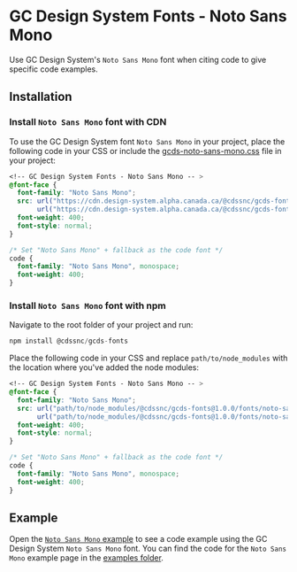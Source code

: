 # GC Design System Fonts - Noto Sans Mono

Use GC Design System's `Noto Sans Mono` font when citing code to give specific code examples.

## Installation

### Install `Noto Sans Mono` font with CDN

To use the GC Design System font `Noto Sans Mono` in your project, place the following code in your CSS or include the [gcds-noto-sans-mono.css](https://github.com/cds-snc/gcds-fonts/blob/main/fonts/noto-sans-mono/gcds-noto-sans-mono.css) file in your project:

```css
<!-- GC Design System Fonts - Noto Sans Mono -- >
@font-face {
  font-family: "Noto Sans Mono";
  src: url("https://cdn.design-system.alpha.canada.ca/@cdssnc/gcds-fonts@1.0.0/fonts/noto-sans-mono/gcds-noto-sans-mono.woff2") format("woff2"),
       url("https://cdn.design-system.alpha.canada.ca/@cdssnc/gcds-fonts@1.0.0/fonts/noto-sans-mono/gcds-noto-sans-mono.woff") format("woff");
  font-weight: 400;
  font-style: normal;
}

/* Set "Noto Sans Mono" + fallback as the code font */
code {
  font-family: "Noto Sans Mono", monospace;
  font-weight: 400;
}
```

### Install `Noto Sans Mono` font with npm

Navigate to the root folder of your project and run:

```js
npm install @cdssnc/gcds-fonts
```

Place the following code in your CSS and replace `path/to/node_modules` with the location where you've added the node modules:

```css
<!-- GC Design System Fonts - Noto Sans Mono -- >
@font-face {
  font-family: "Noto Sans Mono";
  src: url("path/to/node_modules/@cdssnc/gcds-fonts@1.0.0/fonts/noto-sans-mono/gcds-noto-sans-mono.woff2") format("woff2"),
       url("path/to/node_modules/@cdssnc/gcds-fonts@1.0.0/fonts/noto-sans-mono/gcds-noto-sans-mono.woff") format("woff");
  font-weight: 400;
  font-style: normal;
}

/* Set "Noto Sans Mono" + fallback as the code font */
code {
  font-family: "Noto Sans Mono", monospace;
  font-weight: 400;
}
```

## Example

Open the [`Noto Sans Mono` example]() to see a code example using the GC Design System `Noto Sans Mono` font. You can find the code for the `Noto Sans Mono` example page in the [examples folder](https://github.com/cds-snc/gcds-fonts/tree/main/examples/noto-sans-mono).
